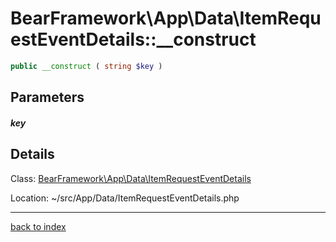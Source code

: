 # BearFramework\App\Data\ItemRequestEventDetails::__construct

```php
public __construct ( string $key )
```

## Parameters

##### key

## Details

Class: [BearFramework\App\Data\ItemRequestEventDetails](bearframework.app.data.itemrequesteventdetails.class.md)

Location: ~/src/App/Data/ItemRequestEventDetails.php

---

[back to index](index.md)

